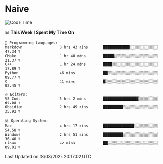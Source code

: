 # Naive
<!-- ## 日拱一卒，功不唐捐 -->
<!-- [![GitHub Streak](https://streak-stats.demolab.com/?user=XiaoXKKK)](https://git.io/streak-stats) -->
<!--START_SECTION:waka-->
![Code Time](http://img.shields.io/badge/Code%20Time-347%20hrs%2020%20mins-blue)

📊 **This Week I Spent My Time On** 

```text
💬 Programming Languages: 
Markdown                 3 hrs 43 mins       ████████████░░░░░░░░░░░░░   47.34 % 
CMake                    1 hr 40 mins        █████░░░░░░░░░░░░░░░░░░░░   21.37 % 
C++                      1 hr 24 mins        ████░░░░░░░░░░░░░░░░░░░░░   17.89 % 
Python                   46 mins             ██░░░░░░░░░░░░░░░░░░░░░░░   09.77 % 
C                        11 mins             █░░░░░░░░░░░░░░░░░░░░░░░░   02.45 % 

🔥 Editors: 
VS Code                  5 hrs 2 mins        ████████████████░░░░░░░░░   64.08 % 
Obsidian                 2 hrs 49 mins       █████████░░░░░░░░░░░░░░░░   35.92 % 

💻 Operating System: 
Mac                      4 hrs 17 mins       ██████████████░░░░░░░░░░░   54.58 % 
Windows                  2 hrs 51 mins       █████████░░░░░░░░░░░░░░░░   36.40 % 
Linux                    42 mins             ██░░░░░░░░░░░░░░░░░░░░░░░   09.01 % 
```


 Last Updated on 18/03/2025 20:17:02 UTC
<!--END_SECTION:waka-->

